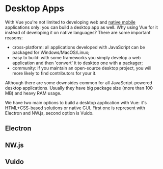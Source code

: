 # Desktop Apps

With Vue you're not limited to developing web and [native mobile](./mobile-apps.md) applications only: you can build a desktop app as well. Why using Vue for it instead of developing it on native languages? There are some important reasons:

- cross-platform: all applications developed with JavaScript can be packaged for Windows/MacOS/Linux;
- easy to build: with some frameworks you simply develop a web application and then 'convert' it to desktop one with a packager;
- community: if you maintain an open-source desktop project, you will more likely to find contributors for your it.

Although there are some downsides common for all JavaScript-powered desktop applications. Usually they have big package size (more than 100 MB) and heavy RAM usage.

We have two main options to build a desktop application with Vue: it's HTML+CSS-based solutions
or native GUI. First one is represent with Electron and NW.js, second option is Vuido.

## Electron

## NW.js

## Vuido
